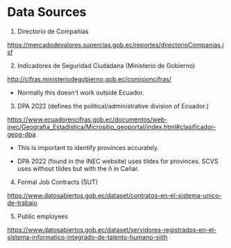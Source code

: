 # Data Sources

1. Directorio de Compañías

https://mercadodevalores.supercias.gob.ec/reportes/directorioCompanias.jsf

2. Indicadores de Seguridad Ciudadana (Ministerio de Gobierno)

http://cifras.ministeriodegobierno.gob.ec/comisioncifras/

- Normally this doesn't work outside Ecuador.

3. DPA 2022 (defines the political/administrative division of Ecuador.)

https://www.ecuadorencifras.gob.ec/documentos/web-inec/Geografia_Estadistica/Micrositio_geoportal/index.html#clasificador-geog-dpa

- This is important to identify provinces accurately.

- DPA 2022 (found in the INEC website) uses tildes for provinces. SCVS uses without tildes but with the ñ in Cañar.

4. Formal Job Contracts (SUT)

https://www.datosabiertos.gob.ec/dataset/contratos-en-el-sistema-unico-de-trabajo


5. Public employees

https://www.datosabiertos.gob.ec/dataset/servidores-registrados-en-el-sistema-informatico-integrado-de-talento-humano-siith

